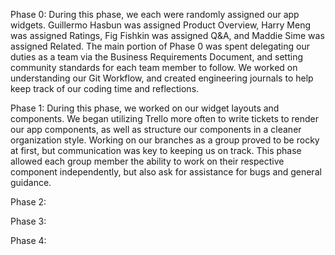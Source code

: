 Phase 0:
During this phase, we each were randomly assigned our app widgets. Guillermo Hasbun was assigned Product Overview, Harry Meng was assigned Ratings, Fig Fishkin was assigned Q&A, and Maddie Sime was assigned Related. The main portion of Phase 0 was spent delegating our duties as a team via the Business Requirements Document, and setting community standards for each team member to follow. We worked on understanding our Git Workflow, and created engineering journals to help keep track of our coding time and reflections.

Phase 1:
During this phase, we worked on our widget layouts and components. We began utilizing Trello more often to write tickets to render our app components, as well as structure our components in a cleaner organization style. Working on our branches as a group proved to be rocky at first, but communication was key to keeping us on track. This phase allowed each group member the ability to work on their respective component independently, but also ask for assistance for bugs and general guidance.

Phase 2:

Phase 3:

Phase 4: